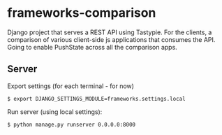 frameworks-comparison
====================

Django project that serves a REST API using Tastypie. For the clients, a comparison of various client-side js applications that consumes the API. Going to enable PushState across all the comparison apps.

Server
------

Export settings (for each terminal - for now)

    $ export DJANGO_SETTINGS_MODULE=frameworks.settings.local
    
Run server (using local settings):

    $ python manage.py runserver 0.0.0.0:8000
